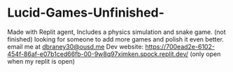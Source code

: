 # Lucid-Games-Unfinished-
Made with Replit agent, Includes a physics simulation and snake game. (not finished) looking for someone to add more games and polish it even better. email me at dbraney30@ousd.me
Dev website: https://700ead2e-6102-454f-86af-e07b1ced66fb-00-9w8q97ximken.spock.replit.dev/ (only open when my replit is open)
